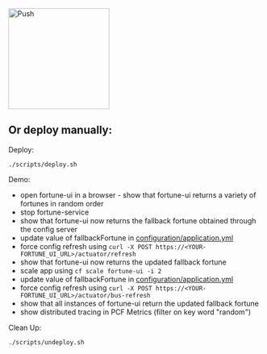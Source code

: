 <a href="https://push-to.cfapps.io?repo=https%3A%2F%2Fgithub.com%2Fciberkleid%2Ffortune-teller.git">
 	<img src="https://push-to.cfapps.io/ui/assets/images/Push-to-Pivotal-Light.svg" width="200" alt="Push">
</a>


## Or deploy manually:

Deploy:
```
./scripts/deploy.sh
```

Demo:
- open fortune-ui in a browser - show that fortune-ui returns a variety of fortunes in random order
- stop fortune-service
- show that fortune-ui now returns the fallback fortune obtained through the config server
- update value of fallbackFortune in [configuration/application.yml](configuration/application.yml)
- force config refresh using `curl -X POST https://<YOUR-FORTUNE_UI_URL>/actuator/refresh`
- show that fortune-ui now returns the updated fallback fortune
- scale app using `cf scale fortune-ui -i 2`
- update value of fallbackFortune in [configuration/application.yml](configuration/application.yml)
- force config refresh using `curl -X POST https://<YOUR-FORTUNE_UI_URL>/actuator/bus-refresh`
- show that all instances of fortune-ui return the updated fallback fortune
- show distributed tracing in PCF Metrics (filter on key word "random")

Clean Up:
```
./scripts/undeploy.sh
```